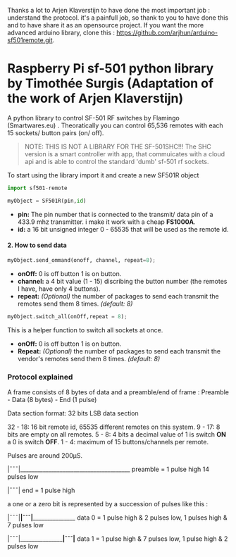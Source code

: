 Thanks a lot to Arjen Klaverstijn to have done the most important job : understand the protocol. it's a painfull job, so thank to you to have done this and to have share it as an opensource project.
If you want the more advanced arduino library, clone this : https://github.com/arjhun/arduino-sf501remote.git.

# Raspberry Pi sf-501 python library by Timothée Surgis (Adaptation of the work of Arjen Klaverstijn)

A python library to control SF-501 RF switches by Flamingo (Smartwares.eu) . Theoratically you can control 65,536 remotes with each 15 sockets/ button pairs (on/ off).

>NOTE: THIS IS NOT A LIBRARY FOR THE SF-501SHC!!! The SHC version is a smart controller with app, that commuicates with a cloud api and is able to control the standard 'dumb' sf-501 rf sockets.

To start using the library import it and create a new SF501R object

```python
import sf501-remote

myObject = SF501R(pin,id)
```
  - **pin:** The pin number that is connected to the transmit/ data pin of a 433.9 mhz transmitter. i make it work with a cheap **FS1000A**.
  - **id:** a 16 bit unsigned integer 0 - 65535 that will be used as the remote id.

#### 2.  How to send data

```python
myObject.send_ommand(onoff, channel, repeat=8);
```
- **onOff:** 0 is off button 1 is on button.
- **channel:** a 4 bit value (1 - 15) discribing the button number (the remotes I have, have only 4 buttons).
- **repeat:** *(Optional)* the number of packages to send each transmit the remotes send them 8 times. *(default: 8)*

```python
myObject.switch_all(onOff,repeat = 8);
```
This is a helper function to switch all sockets at once.

- **onOff:** 0 is off button 1 is on button.
- **Repeat:** *(Optional)* the number of packages to send each transmit the vendor's remotes send them 8 times. *(default: 8)*

### Protocol explained

A frame consists of 8 bytes of data and a preamble/end of frame :
Preamble - Data (8 bytes) - End (1 pulse)

Data section format:
32 bits LSB data section

32 - 18: 16 bit remote id, 65535 different remotes on this system.
9 - 17: 8 bits are empty on all remotes.
5 - 8: 4 bits a decimal value of 1 is switch **ON** a 0 is switch **OFF**.
1 - 4: maximum of 15 buttons/channels per remote.

Pulses are around 200µS.

|¯¯¯|_______________________________________
preamble = 1 pulse high 14 pulses low

|¯¯¯|
end = 1 pulse high

a one or a zero bit is represented by a succession of pulses like this :

|¯¯¯|______|¯¯¯|_____________________
data 0 = 1 pulse high & 2 pulses low, 1 pulses high & 7 pulses low

|¯¯¯|_____________________|¯¯¯|______
data 1 = 1 pulse high & 7 pulses low, 1 pulse high & 2 pulses low

